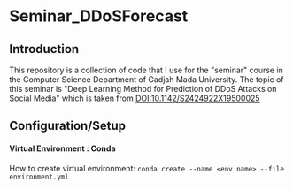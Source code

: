 # Seminar_DDoSForecast
## Introduction
This repository is a collection of code that I use for the "seminar" course in the Computer Science Department of Gadjah Mada University. The topic of this seminar is "Deep Learning Method for Prediction of DDoS Attacks on Social Media" which is taken from [DOI:10.1142/S2424922X19500025](http://dx.doi.org/10.1142/S2424922X19500025)

## Configuration/Setup
#### Virtual Environment : Conda
How to create virtual environment: `conda create --name <env name> --file environment.yml`